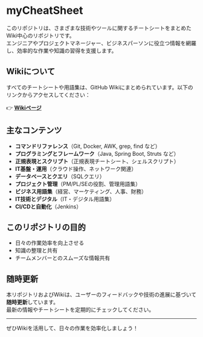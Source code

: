 # myCheatSheet

このリポジトリは、さまざまな技術やツールに関するチートシートをまとめたWiki中心のリポジトリです。  
エンジニアやプロジェクトマネージャー、ビジネスパーソンに役立つ情報を網羅し、効率的な作業や知識の習得を支援します。

## Wikiについて

すべてのチートシートや用語集は、GitHub Wikiにまとめられています。以下のリンクからアクセスしてください：

👉 **[Wikiページ](https://github.com/j-komatsu/myCheatSheet/wiki)**

## 主なコンテンツ

- **コマンドリファレンス**（Git, Docker, AWK, grep, find など）
- **プログラミングとフレームワーク**（Java, Spring Boot, Struts など）
- **正規表現とスクリプト**（正規表現チートシート、シェルスクリプト）
- **IT基盤・運用**（クラウド操作、ネットワーク関連）
- **データベースとクエリ**（SQLクエリ）
- **プロジェクト管理**（PM/PL/SEの役割、管理用語集）
- **ビジネス用語集**（経営、マーケティング、人事、財務）
- **IT技術とデジタル**（IT・デジタル用語集）
- **CI/CDと自動化**（Jenkins）

## このリポジトリの目的

- 日々の作業効率を向上させる
- 知識の整理と共有
- チームメンバーとのスムーズな情報共有

## 随時更新

本リポジトリおよびWikiは、ユーザーのフィードバックや技術の進展に基づいて**随時更新**しています。  
最新の情報やチートシートを定期的にチェックしてください。

---

ぜひWikiを活用して、日々の作業を効率化しましょう！
